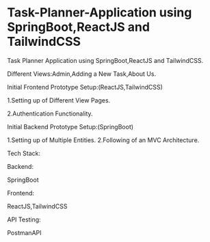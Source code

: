 # Task-Planner-Application using SpringBoot,ReactJS and TailwindCSS
Task Planner Application using SpringBoot,ReactJS and TailwindCSS.

Different Views:Admin,Adding a New Task,About Us.

Initial Frontend Prototype Setup:(ReactJS,TailwindCSS)

1.Setting up of Different View Pages.

2.Authentication Functionality.


Initial Backend Prototype Setup:(SpringBoot)

1.Setting up of Multiple Entities.
2.Following of an MVC Architecture.


Tech Stack:

Backend:

SpringBoot

Frontend:

ReactJS,TailwindCSS

API Testing:

PostmanAPI
